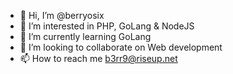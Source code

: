 - 👋 Hi, I’m @berryosix
- 👀 I’m interested in PHP, GoLang & NodeJS
- 🌱 I’m currently learning GoLang
- 💞️ I’m looking to collaborate on Web development
- 📫 How to reach me b3rr9@riseup.net

